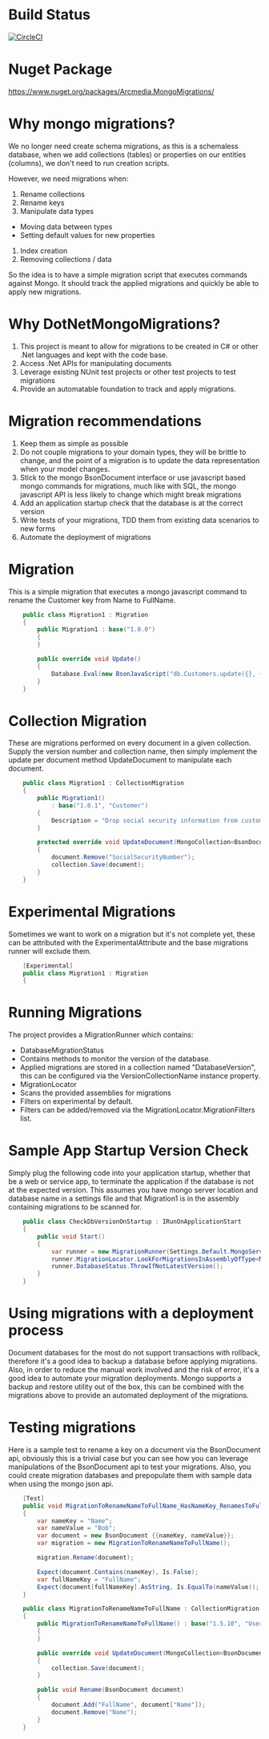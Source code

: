 # Build Status

[![CircleCI](https://circleci.com/gh/arcmedia/DotNetMongoMigrations/tree/master.svg?style=svg)](https://circleci.com/gh/arcmedia/DotNetMongoMigrations/tree/master)

# Nuget Package
https://www.nuget.org/packages/Arcmedia.MongoMigrations/

# Why mongo migrations?

We no longer need create schema migrations, as this is a schemaless database, when we add collections (tables) or properties on our entities (columns), we don't need to run creation scripts.

However, we need migrations when:

1. Rename collections
1. Rename keys
1. Manipulate data types
 * Moving data between types
 * Setting default values for new properties
1. Index creation
1. Removing collections / data

So the idea is to have a simple migration script that executes commands against Mongo.  It should track the applied migrations and quickly be able to apply new migrations.

# Why DotNetMongoMigrations?

1. This project is meant to allow for migrations to be created in C# or other .Net languages and kept with the code base.  
1. Access .Net APIs for manipulating documents
1. Leverage existing NUnit test projects or other test projects to test migrations
1. Provide an automatable foundation to track and apply migrations.

# Migration recommendations

1. Keep them as simple as possible
1. Do not couple migrations to your domain types, they will be brittle to change, and the point of a migration is to update the data representation when your model changes.
1. Stick to the mongo BsonDocument interface or use javascript based mongo commands for migrations, much like with SQL, the mongo javascript API is less likely to change which might break migrations
1. Add an application startup check that the database is at the correct version
1. Write tests of your migrations, TDD them from existing data scenarios to new forms
1. Automate the deployment of migrations

# Migration 

This is a simple migration that executes a mongo javascript command to rename the Customer key from Name to FullName.

```csharp
	public class Migration1 : Migration
	{
		public Migration1 : base("1.0.0")
		{
		}

		public override void Update()
		{
			Database.Eval(new BsonJavaScript("db.Customers.update({}, { $rename : { 'Name' : 'FullName' } });"));
		}
	}
```

# Collection Migration

These are migrations performed on every document in a given collection.  Supply the version number and collection name, then simply implement the update per document method UpdateDocument to manipulate each document.

```csharp
	public class Migration1 : CollectionMigration
	{
		public Migration1()
			: base("1.0.1", "Customer")
		{
			Description = "Drop social security information from customers";
		}

		protected override void UpdateDocument(MongoCollection<BsonDocument> collection, BsonDocument document)
		{
			document.Remove("SocialSecurityNumber");
			collection.Save(document);
		}
	}
```

# Experimental Migrations

Sometimes we want to work on a migration but it's not complete yet, these can be attributed with the ExperimentalAttribute and the base migrations runner will exclude them.

```csharp
	[Experimental]
	public class Migration1 : Migration
	{
```

# Running Migrations

The project provides a MigrationRunner which contains:

* DatabaseMigrationStatus
 * Contains methods to monitor the version of the database.
 * Applied migrations are stored in a collection named "DatabaseVersion", this can be configured via the VersionCollectionName instance property.  
* MigrationLocator
 * Scans the provided assemblies for migrations
 * Filters on experimental by default.  
 * Filters can be added/removed via the MigrationLocator.MigrationFilters list.

# Sample App Startup Version Check

Simply plug the following code into your application startup, whether that be a web or service app, to terminate the application if the database is not at the expected version.  This assumes you have mongo server location and database name in a settings file and that Migration1 is in the assembly containing migrations to be scanned for.

```csharp
	public class CheckDbVersionOnStartup : IRunOnApplicationStart
	{
		public void Start()
		{
			var runner = new MigrationRunner(Settings.Default.MongoServerLocation, Settings.Default.MongoDatabaseName);
			runner.MigrationLocator.LookForMigrationsInAssemblyOfType<Migration1>();
			runner.DatabaseStatus.ThrowIfNotLatestVersion();
		}
	}
```

# Using migrations with a deployment process

Document databases for the most do not support transactions with rollback, therefore it's a good idea to backup a database before applying migrations.  Also, in order to reduce the manual work involved and the risk of error, it's a good idea to automate your migration deployments.  Mongo supports a backup and restore utility out of the box, this can be combined with the migrations above to provide an automated deployment of the migrations.

# Testing migrations

Here is a sample test to rename a key on a document via the BsonDocument api, obviously this is a trivial case but you can see how you can leverage manipulations of the BsonDocument api to test your migrations.  Also, you could create migration databases and prepopulate them with sample data when using the mongo json api.

```csharp
	[Test]
	public void MigrationToRenameNameToFullName_HasNameKey_RenamesToFullName()
	{
		var nameKey = "Name";
		var nameValue = "Bob";
		var document = new BsonDocument {{nameKey, nameValue}};
		var migration = new MigrationToRenameNameToFullName();

		migration.Rename(document);

		Expect(document.Contains(nameKey), Is.False);
		var fullNameKey = "FullName";
		Expect(document[fullNameKey].AsString, Is.EqualTo(nameValue));
	}

	public class MigrationToRenameNameToFullName : CollectionMigration
	{
		public MigrationToRenameNameToFullName() : base("1.5.10", "Users")
		{
		}

		public override void UpdateDocument(MongoCollection<BsonDocument> collection, BsonDocument document)
		{
			collection.Save(document);
		}

		public void Rename(BsonDocument document)
		{
			document.Add("FullName", document["Name"]);
			document.Remove("Name");
		}
	}
```